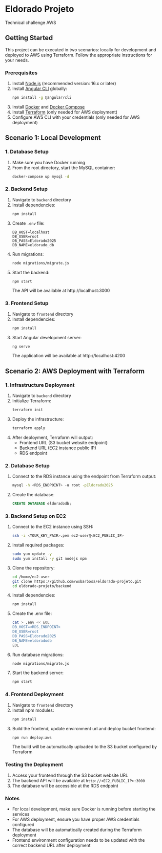 # Eldorado Projeto

Technical challenge AWS

## Getting Started

This project can be executed in two scenarios: locally for development and deployed to AWS using Terraform. Follow the appropriate instructions for your needs.

### Prerequisites

1. Install [Node.js](https://nodejs.org/) (recommended version: 16.x or later)
2. Install [Angular CLI](https://angular.io/cli) globally:
   ```bash
   npm install -g @angular/cli
   ```
3. Install [Docker](https://www.docker.com/) and [Docker Compose](https://docs.docker.com/compose/)
4. Install [Terraform](https://www.terraform.io/downloads) (only needed for AWS deployment)
5. Configure AWS CLI with your credentials (only needed for AWS deployment)

## Scenario 1: Local Development

### 1. Database Setup
1. Make sure you have Docker running
2. From the root directory, start the MySQL container:
   ```bash
   docker-compose up mysql -d
   ```

### 2. Backend Setup
1. Navigate to `backend` directory
2. Install dependencies:
   ```bash
   npm install
   ```
3. Create `.env` file:
   ```
   DB_HOST=localhost
   DB_USER=root
   DB_PASS=Eldorado2025
   DB_NAME=eldorado_db
   ```
4. Run migrations:
   ```bash
   node migrations/migrate.js
   ```
5. Start the backend:
   ```bash
   npm start
   ```
   The API will be available at http://localhost:3000

### 3. Frontend Setup
1. Navigate to `frontend` directory
2. Install dependencies:
   ```bash
   npm install
   ```
3. Start Angular development server:
   ```bash
   ng serve
   ```
   The application will be available at http://localhost:4200

## Scenario 2: AWS Deployment with Terraform

### 1. Infrastructure Deployment
1. Navigate to `backend` directory
2. Initialize Terraform:
   ```bash
   terraform init
   ```
3. Deploy the infrastructure:
   ```bash
   terraform apply
   ```
4. After deployment, Terraform will output:
   - Frontend URL (S3 bucket website endpoint)
   - Backend URL (EC2 instance public IP)
   - RDS endpoint

### 2. Database Setup
1. Connect to the RDS instance using the endpoint from Terraform output:
   ```bash
   mysql -h <RDS_ENDPOINT> -u root -pEldorado2025
   ```
2. Create the database:
   ```sql
   CREATE DATABASE eldoradodb;
   ```

### 3. Backend Setup on EC2
1. Connect to the EC2 instance using SSH:
   ```bash
   ssh -i <YOUR_KEY_PAIR>.pem ec2-user@<EC2_PUBLIC_IP>
   ```

2. Install required packages:
   ```bash
   sudo yum update -y
   sudo yum install -y git nodejs npm
   ```

3. Clone the repository:
   ```bash
   cd /home/ec2-user
   git clone https://github.com/wxbarbosa/eldorado-projeto.git
   cd eldorado-projeto/backend
   ```

4. Install dependencies:
   ```bash
   npm install
   ```

5. Create the .env file:
   ```bash
   cat > .env << EOL
   DB_HOST=<RDS_ENDPOINT>
   DB_USER=root
   DB_PASS=Eldorado2025
   DB_NAME=eldoradodb
   EOL
   ```

6. Run database migrations:
   ```bash
   node migrations/migrate.js
   ```

7. Start the backend server:
   ```bash
   npm start
   ```

### 4. Frontend Deployment
1. Navigate to `frontend` directory
2. Install npm modules:
    ```bash
    npm install
    ```
3. Build the frontend, update environment url and deploy bucket frontend:
   ```bash
   npm run deploy:aws
   ```
   The build will be automatically uploaded to the S3 bucket configured by Terraform

### Testing the Deployment
1. Access your frontend through the S3 bucket website URL
2. The backend API will be available at `http://<EC2_PUBLIC_IP>:3000`
3. The database will be accessible at the RDS endpoint

### Notes
- For local development, make sure Docker is running before starting the services
- For AWS deployment, ensure you have proper AWS credentials configured
- The database will be automatically created during the Terraform deployment
- Frontend environment configuration needs to be updated with the correct backend URL after deployment
